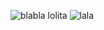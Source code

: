  ![blabla](https://phseiff.com/images/icon.jpeg) lolita ![lala](https://phseiff.com/images/404.jpeg)